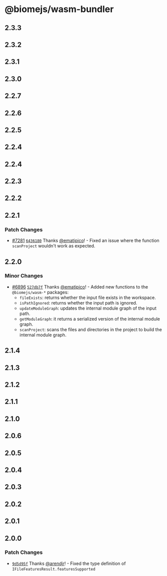 # @biomejs/wasm-bundler

## 2.3.3

## 2.3.2

## 2.3.1

## 2.3.0

## 2.2.7

## 2.2.6

## 2.2.5

## 2.2.4

## 2.2.4

## 2.2.3

## 2.2.2

## 2.2.1

### Patch Changes

- [#7281](https://github.com/biomejs/biome/pull/7281) [`6436180`](https://github.com/biomejs/biome/commit/6436180f4a3b257e2de018bac45c99a76eff58be) Thanks [@ematipico](https://github.com/ematipico)! - Fixed an issue where the function `scanProject` wouldn't work as expected.

## 2.2.0

### Minor Changes

- [#6896](https://github.com/biomejs/biome/pull/6896) [`527db7f`](https://github.com/biomejs/biome/commit/527db7f7c142f8c95c6d4513603530220a4cc95c) Thanks [@ematipico](https://github.com/ematipico)! - Added new functions to the `@biomejs/wasm-*` packages:
  - `fileExists`: returns whether the input file exists in the workspace.
  - `isPathIgnored`: returns whether the input path is ignored.
  - `updateModuleGraph`: updates the internal module graph of the input path.
  - `getModuleGraph`: it returns a serialized version of the internal module graph.
  - `scanProject`: scans the files and directories in the project to build the internal module graph.

## 2.1.4

## 2.1.3

## 2.1.2

## 2.1.1

## 2.1.0

## 2.0.6

## 2.0.5

## 2.0.4

## 2.0.3

## 2.0.2

## 2.0.1

## 2.0.0

### Patch Changes

- [`9d5d95f`](https://github.com/biomejs/biome/commit/9d5d95fffd5734522c8911db18c6d16ee6a96756) Thanks [@arendjr](https://github.com/arendjr)! - Fixed the type definition of `IFileFeaturesResult.featuresSupported`
